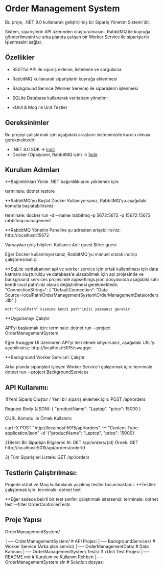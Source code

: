 ﻿# Order Management System

Bu proje, .NET 8.0 kullanarak geliştirilmiş bir Sipariş Yönetim Sistemi'dir. 

Sistem, siparişlerin API üzerinden oluşturulmasını, RabbitMQ ile kuyruğa gönderilmesini ve arka planda çalışan bir Worker Service ile siparişlerin işlenmesini sağlar.


## Özellikler

- RESTful API ile sipariş ekleme, listeleme ve sorgulama

- RabbitMQ kullanarak siparişlerin kuyruğa eklenmesi

- Background Service (Worker Service) ile siparişlerin işlenmesi

- SQLite Database kullanarak veritabanı yönetimi

- xUnit & Moq ile Unit Testler


## Gereksinimler

Bu projeyi çalıştırmak için aşağıdaki araçların sisteminizde kurulu olması gerekmektedir:

- .NET 8.0 SDK → [İndir](https://dotnet.microsoft.com/en-us/download)
- Docker (Opsiyonel, RabbitMQ için) → [İndir](https://www.docker.com/get-started)


## Kurulum Adımları

**Bağımlılıkları Yükle
.NET bağımlılıklarını yüklemek için:

terminale: dotnet restore

**RabbitMQ’yu Başlat
Docker Kullanıyorsanız, RabbitMQ’yu aşağıdaki komutla başlatabilirsiniz:

terminale: docker run -d --name rabbitmq -p 5672:5672 -p 15672:15672 rabbitmq:management

**RabbitMQ Yönetim Paneline şu adresten erişebilirsiniz: http://localhost:15672

Varsayılan giriş bilgileri:
Kullanıcı Adı: guest
Şifre: guest

Eğer Docker kullanmıyorsanız, RabbitMQ’yu manuel olarak indirip çalıştırmalısınız.

**SqLite veritabanının api ve worker service için ortak kullanılması için data katmanı oluşturuldu ve database'e ulaşabilmek için api projesinde ve background services projesinde
appsettings.json dosyasında aşağıdaki satır kendi local path'iniz olarak değiştirilmesi gerekmektedir.
 "ConnectionStrings": {
    "DefaultConnection": "Data Source=localPath\\OrderManagementSystem\\OrderManagementData\\orders.db"  }

    not:"localPath" kısmına kendi path'inizi yazmanız gerekir.


**Uygulamayı Çalıştır

API’yi başlatmak için:
terminale: dotnet run --project OrderManagementSystem


Eğer Swagger UI üzerinden API’yi test etmek istiyorsanız, aşağıdaki URL’yi açabilirsiniz:
 http://localhost:5015/swagger

**Background Worker Service’i Çalıştır

Arka planda siparişleri işleyen Worker Service’i çalıştırmak için:
terminale: dotnet run --project BackgroundServices


## API Kullanımı:

1)Yeni Sipariş Oluştur / Yeni bir sipariş eklemek için:
POST /api/orders

Request Body (JSON):
{
  "productName": "Laptop",
  "price": 15000
}

CURL Komutu ile Örnek Kullanım:

curl -X POST "http://localhost:5015/api/orders" -H "Content-Type: application/json" -d '{"productName": "Laptop", "price": 15000}'


2)Belirli Bir Siparişin Bilgilerini Al:
GET /api/orders/{id}
Örnek: GET http://localhost:5015/api/orders/orderId


3️) Tüm Siparişleri Listele:
GET /api/orders


## Testlerin Çalıştırılması:

Projede xUnit ve Moq kullanılarak yazılmış testler bulunmaktadır.
**Testleri çalıştırmak için:
terminale: dotnet test

**Eğer sadece belirli bir test sınıfını çalıştırmak isterseniz:
terminale: dotnet test --filter OrderControllerTests



## Proje Yapısı

OrderManagementSystem/

│── OrderManagementSystem/            # API Projesi
│── BackgroundServices/               # Worker Service (Arka plan servisi)
│── OrderManagementData/              # Data Katmanı
│── OrderManagementSystem.Tests/      # xUnit Test Projesi
│── README.md                         # Kurulum ve Kullanım Rehberi
│── OrderManagementSystem.sln         # Solution dosyası

